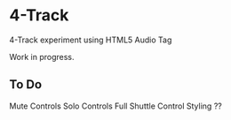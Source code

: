 # 4-Track

4-Track experiment using HTML5 Audio Tag

Work in progress.

## To Do

Mute Controls
Solo Controls
Full Shuttle Control
Styling
??